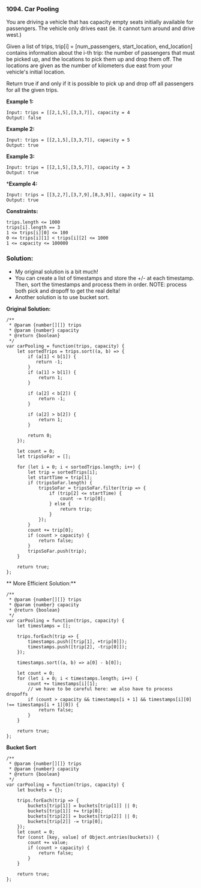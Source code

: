 ### 1094. Car Pooling

You are driving a vehicle that has capacity empty seats initially available for passengers.  The vehicle only drives east (ie. it cannot turn around and drive west.)

Given a list of trips, trip[i] = [num_passengers, start_location, end_location] contains information about the i-th trip: the number of passengers that must be picked up, and the locations to pick them up and drop them off.  The locations are given as the number of kilometers due east from your vehicle's initial location.

Return true if and only if it is possible to pick up and drop off all passengers for all the given trips. 

**Example 1:**
```
Input: trips = [[2,1,5],[3,3,7]], capacity = 4
Output: false
```

**Example 2:**
```
Input: trips = [[2,1,5],[3,3,7]], capacity = 5
Output: true
```

**Example 3:**
```
Input: trips = [[2,1,5],[3,5,7]], capacity = 3
Output: true
```

***Example 4:**
```
Input: trips = [[3,2,7],[3,7,9],[8,3,9]], capacity = 11
Output: true
``` 
 
**Constraints:**
```
trips.length <= 1000
trips[i].length == 3
1 <= trips[i][0] <= 100
0 <= trips[i][1] < trips[i][2] <= 1000
1 <= capacity <= 100000
```

### Solution:
- My original solution is a bit much!
- You can create a list of timestamps and store the +/- at each timestamp. Then, sort the timestamps and process them in order. NOTE: process both pick and dropoff
to get the real delta!
- Another solution is to use bucket sort.

**Original Solution:**
```
/**
 * @param {number[][]} trips
 * @param {number} capacity
 * @return {boolean}
 */
var carPooling = function(trips, capacity) {
    let sortedTrips = trips.sort((a, b) => {
        if (a[1] < b[1]) {
           return -1;
        }
        if (a[1] > b[1]) {
            return 1;
        }
        
        if (a[2] < b[2]) {
            return -1;
        }
        
        if (a[2] > b[2]) {
            return 1;
        }
        
        return 0;
    });
    
    let count = 0;
    let tripsSoFar = [];
    
    for (let i = 0; i < sortedTrips.length; i++) {
        let trip = sortedTrips[i];
        let startTime = trip[1];
        if (tripsSoFar.length) {
            tripsSoFar = tripsSoFar.filter(trip => {
                if (trip[2] <= startTime) {
                    count -= trip[0];
                } else {
                    return trip;
                }
            });
        }
        count += trip[0];
        if (count > capacity) {
            return false;
        }
        tripsSoFar.push(trip);
    }
    
    return true;
};
```

** More Efficient Solution:**
```
/**
 * @param {number[][]} trips
 * @param {number} capacity
 * @return {boolean}
 */
var carPooling = function(trips, capacity) {
    let timestamps = [];
    
    trips.forEach(trip => {
        timestamps.push([trip[1], +trip[0]]);
        timestamps.push([trip[2], -trip[0]]);
    });
    
    timestamps.sort((a, b) => a[0] - b[0]);
    
    let count = 0;
    for (let i = 0; i < timestamps.length; i++) {
        count += timestamps[i][1];
        // we have to be careful here: we also have to process dropoffs
        if (count > capacity && timestamps[i + 1] && timestamps[i][0] !== timestamps[i + 1][0]) {
            return false;
        }
    }
    
    return true;
};
```

**Bucket Sort**
```
/**
 * @param {number[][]} trips
 * @param {number} capacity
 * @return {boolean}
 */
var carPooling = function(trips, capacity) {
    let buckets = {};
    
    trips.forEach(trip => {
        buckets[trip[1]] = buckets[trip[1]] || 0;
        buckets[trip[1]] += trip[0];
        buckets[trip[2]] = buckets[trip[2]] || 0;
        buckets[trip[2]] -= trip[0];        
    });
    let count = 0;
    for (const [key, value] of Object.entries(buckets)) {
        count += value;
        if (count > capacity) {
            return false;
        }
    }
    
    return true;
};
```
